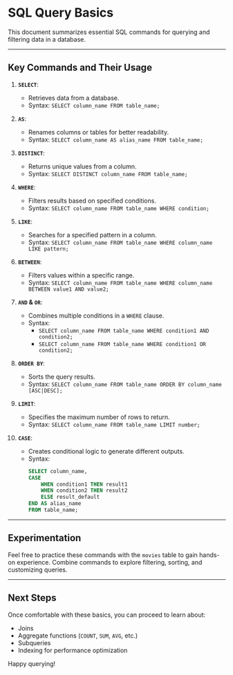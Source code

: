 # SQL Query Basics

This document summarizes essential SQL commands for querying and filtering data in a database.

---

## Key Commands and Their Usage

1. **`SELECT`**:
   - Retrieves data from a database.
   - Syntax: `SELECT column_name FROM table_name;`

2. **`AS`**:
   - Renames columns or tables for better readability.
   - Syntax: `SELECT column_name AS alias_name FROM table_name;`

3. **`DISTINCT`**:
   - Returns unique values from a column.
   - Syntax: `SELECT DISTINCT column_name FROM table_name;`

4. **`WHERE`**:
   - Filters results based on specified conditions.
   - Syntax: `SELECT column_name FROM table_name WHERE condition;`

5. **`LIKE`**:
   - Searches for a specified pattern in a column.
   - Syntax: `SELECT column_name FROM table_name WHERE column_name LIKE pattern;`

6. **`BETWEEN`**:
   - Filters values within a specific range.
   - Syntax: `SELECT column_name FROM table_name WHERE column_name BETWEEN value1 AND value2;`

7. **`AND` & `OR`**:
   - Combines multiple conditions in a `WHERE` clause.
   - Syntax:
     - `SELECT column_name FROM table_name WHERE condition1 AND condition2;`
     - `SELECT column_name FROM table_name WHERE condition1 OR condition2;`

8. **`ORDER BY`**:
   - Sorts the query results.
   - Syntax: `SELECT column_name FROM table_name ORDER BY column_name [ASC|DESC];`

9. **`LIMIT`**:
   - Specifies the maximum number of rows to return.
   - Syntax: `SELECT column_name FROM table_name LIMIT number;`

10. **`CASE`**:
    - Creates conditional logic to generate different outputs.
    - Syntax:
      ```sql
      SELECT column_name,
      CASE
          WHEN condition1 THEN result1
          WHEN condition2 THEN result2
          ELSE result_default
      END AS alias_name
      FROM table_name;
      ```

---

## Experimentation

Feel free to practice these commands with the `movies` table to gain hands-on experience. Combine commands to explore filtering, sorting, and customizing queries.

---

## Next Steps

Once comfortable with these basics, you can proceed to learn about:
- Joins
- Aggregate functions (`COUNT`, `SUM`, `AVG`, etc.)
- Subqueries
- Indexing for performance optimization

Happy querying!

